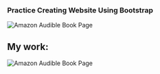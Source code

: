 ### Practice Creating Website Using Bootstrap


![Amazon Audible Book Page](images/Screenshot%202023-11-17%20at%209.21.10%E2%80%AFPM.png)

## My work:

![Amazon Audible Book Page](images/Screenshot%202023-11-17%20at%209.32.05%E2%80%AFPM.png)